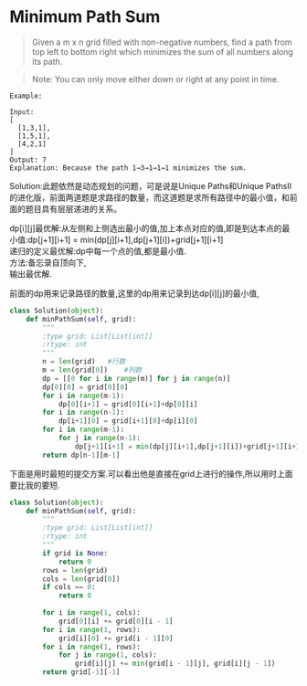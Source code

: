 # Minimum Path Sum

>Given a m x n grid filled with non-negative numbers, find a path from top left to bottom right which minimizes the sum of all numbers along its path.

>Note: You can only move either down or right at any point in time.
```
Example:

Input:
[
  [1,3,1],
  [1,5,1],
  [4,2,1]
]
Output: 7
Explanation: Because the path 1→3→1→1→1 minimizes the sum.
```

Solution:此题依然是动态规划的问题，可是说是Unique Paths和Unique PathsII的进化版，前面两道题是求路径的数量，而这道题是求所有路径中的最小值，和前面的题目具有层层递进的关系。<br>

dp[i][j]最优解:从左侧和上侧选出最小的值,加上本点对应的值,即是到达本点的最小值:dp[j+1][i+1] = min(dp[j][i+1],dp[j+1][i])+grid[j+1][i+1]<br>
递归的定义最优解:dp中每一个点的值,都是最小值.<br>
方法:备忘录自顶向下,<br>
输出最优解.

前面的dp用来记录路径的数量,这里的dp用来记录到达dp[i][j]的最小值,
```python
class Solution(object):
    def minPathSum(self, grid):
        """
        :type grid: List[List[int]]
        :rtype: int
        """
        n = len(grid)	#行数
        m = len(grid[0])	#列数
        dp = [[0 for i in range(m)] for j in range(n)]
        dp[0][0] = grid[0][0]
        for i in range(m-1):
            dp[0][i+1] = grid[0][i+1]+dp[0][i]
        for i in range(n-1):
            dp[i+1][0] = grid[i+1][0]+dp[i][0]
        for i in range(m-1):
            for j in range(n-1):
                dp[j+1][i+1] = min(dp[j][i+1],dp[j+1][i])+grid[j+1][i+1]
        return dp[n-1][m-1]
```
下面是用时最短的提交方案.可以看出他是直接在grid上进行的操作,所以用时上面要比我的要短.
```python
class Solution(object):
    def minPathSum(self, grid):
        """
        :type grid: List[List[int]]
        :rtype: int
        """
        if grid is None:
            return 0
        rows = len(grid)
        cols = len(grid[0])
        if cols == 0:
            return 0
        
        for i in range(1, cols):
            grid[0][i] += grid[0][i - 1]
        for i in range(1, rows):
            grid[i][0] += grid[i - 1][0]
        for i in range(1, rows):
            for j in range(1, cols):
                grid[i][j] += min(grid[i - 1][j], grid[i][j - 1])
        return grid[-1][-1]
```